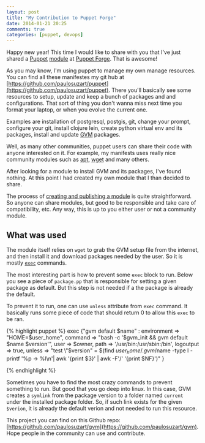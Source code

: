 ```yaml
---
layout: post
title: "My Contribution to Puppet Forge"
date: 2014-01-21 20:25
comments: true
categories: [puppet, devops]
---
```


Happy new year! This time I would like to share with you that I've just shared a [Puppet](http://puppetlabs.com/puppet/puppet-open-source) [module](https://forge.puppetlabs.com/paulosuzart/gvm) at [Puppet Forge](http://forge.puppetlabs.com/). That is awesome!

As you may know, I'm using puppet to manage my own manage resources. You can find all these manifestes my git hub at [https://github.com/paulosuzart/puppet](https://github.com/paulosuzart/puppet). There you'll basically see some resources to setup, update and keep a bunch of packages and and configurations. That sort of thing you don't wanna miss next time you format your laptop, or when you evolve the current one.
<!--more-->
Examples are installation of postgresql, postgis, git, change your prompt, configure your git, install clojure lein, create python virtual env and its packages, install and update [GVM](http://gvmtool.net/) packages.

Well, as many other communities, puppet users can share their code with anyone interested on it. For example, my manifests uses really nice community modules such as [apt](http://forge.puppetlabs.com/puppetlabs/apt), [wget](http://forge.puppetlabs.com/maestrodev/wget) and many others.

After looking for a module to install GVM and its packages, I've found nothing. At this point I had created my own module that I than decided to share.

The process of [creating and publishing a module](http://docs.puppetlabs.com/puppet/latest/reference/modules_publishing.html) is quite straightforward. So anyone can share modules, but good to be responsible and take care of compatibility, etc. Any way, this is up to you either user or not a community module.

What was used
-------------

The module itself relies on `wget` to grab the GVM setup file from the internet, and then install it and download packages needed by the user. So it is mostly [`exec`](http://docs.puppetlabs.com/references/latest/type.html#exec) commands.

The most interesting part is how to prevent some `exec` block to run. Below you see a piece of `package.pp` that is responsible for setting a given package as default. But this step is not needed if a the package is already the default.

To prevent it to run, one can use `unless` attribute from `exec` command. It basically runs some piece of code that should return 0 to allow this `exec` to be ran.

{% highlight puppet %}
exec {"gvm default $name" :
  environment => "HOME=$user_home",
  command     => "bash -c '$gvm_init && gvm default $name $version'",
  user        => $owner,
  path        => '/usr/bin:/usr/sbin:/bin',
  logoutput   => true,
  unless      => "test \"$version\" = \$(find $user_home/.gvm/$name -type l -printf '%p -> %l\\n'| awk '{print \$3}' | awk -F'/' '{print \$NF}')"
}

{% endhighlight %}

Sometimes you have to find the most crazy commands to prevent something to run. But good that you go deep into linux. In this case, GVM creates a `symlink` from the package version to a folder named `current` under the installed package folder. So, if such link exists for the given `$verion`, it is already the default verion and not needed to run this resource.

This project you can find on this Github repo: [https://github.com/paulosuzart/gvm](https://github.com/paulosuzart/gvm). Hope people in the community can use and contribute.